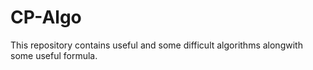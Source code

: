 # CP-Algo
This repository contains useful and some difficult algorithms alongwith some useful formula.
